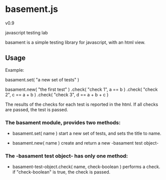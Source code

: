 
# basement.js
v0.9

javascript testing lab


basament is a simple testing library for javascript, with an html view.

## Usage

Example:

basament.set( "a new set of tests" )

basament.new( "the first test" )
	.check( "check 1", a == b )
	.check( "check 2", c == a + b )
	.check( "check 3", d == a + b + c )

The results of the checks for each test is reported in the html. If all checks are passed, the test is passed.


### The basament module, provides two methods:

* basament.set( name )	start a new set of tests, and sets the title to name.

* basament.new( name )	create and return a new -basament test object-


### The -basament test object- has only one method:

* basament-test-object.check( name, check-boolean )	performs a check. if "check-boolean" is true, the check is passed.




